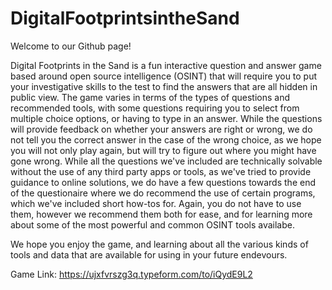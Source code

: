 # DigitalFootprintsintheSand
Welcome to our Github page!

Digital Footprints in the Sand is a fun interactive question and answer game based around open source intelligence (OSINT) that will require you to put your investigative skills to the test to find the answers that are all hidden in public view. The game varies in terms of the types of questions and recommended tools, with some questions requiring you to select from multiple choice options, or having to type in an answer. While the questions will provide feedback on whether your answers are right or wrong, we do not tell you the correct answer in the case of the wrong choice, as we hope you will not only play again, but will try to figure out where you might have gone wrong. While all the questions we've included are technically solvable without the use of any third party apps or tools, as we've tried to provide guidance to online solutions, we do have a few questions towards the end of the questionaire where we do recommend the use of certain programs, which we've included short how-tos for. Again, you do not have to use them, however we recommend them both for ease, and for learning more about some of the most powerful and common OSINT tools availabe.

We hope you enjoy the game, and learning about all the various kinds of tools and data that are available for using in your future endevours.

Game Link: https://ujxfvrszg3q.typeform.com/to/iQydE9L2
